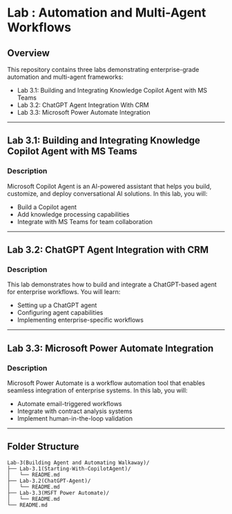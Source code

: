 # Lab : Automation and Multi-Agent Workflows

## Overview

This repository contains three labs demonstrating enterprise-grade automation and multi-agent frameworks:

- Lab 3.1: Building and Integrating Knowledge Copilot Agent with MS Teams
- Lab 3.2: ChatGPT Agent Integration With CRM
- Lab 3.3: Microsoft Power Automate Integration

---

## Lab 3.1: Building and Integrating Knowledge Copilot Agent with MS Teams

### Description

Microsoft Copilot Agent is an AI-powered assistant that helps you build, customize, and deploy conversational AI solutions. In this lab, you will:

- Build a Copilot agent
- Add knowledge processing capabilities
- Integrate with MS Teams for team collaboration

---

## Lab 3.2: ChatGPT Agent Integration with CRM

### Description

This lab demonstrates how to build and integrate a ChatGPT-based agent for enterprise workflows. You will learn:

- Setting up a ChatGPT agent
- Configuring agent capabilities
- Implementing enterprise-specific workflows

---

## Lab 3.3: Microsoft Power Automate Integration

### Description

Microsoft Power Automate is a workflow automation tool that enables seamless integration of enterprise systems. In this lab, you will:

- Automate email-triggered workflows
- Integrate with contract analysis systems
- Implement human-in-the-loop validation

---

## Folder Structure

```
Lab-3(Building Agent and Automating Walkaway)/
├── Lab-3.1(Starting-With-CopilotAgent)/
│   └── README.md
├── Lab-3.2(ChatGPT-Agent)/
│   └── README.md
├── Lab-3.3(MSFT Power Automate)/
│   └── README.md
└── README.md
```
